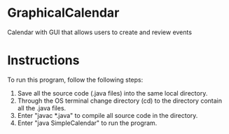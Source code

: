 # GraphicalCalendar
Calendar with GUI that allows users to create and review events

# Instructions
To run this program, follow the following steps:
1. Save all the source code (.java files) into the same local directory.
2. Through the OS terminal change directory (cd) to the directory contain all the .java files.
3. Enter "javac *.java" to compile all source code in the directory.
4. Enter "java SimpleCalendar" to run the program.

